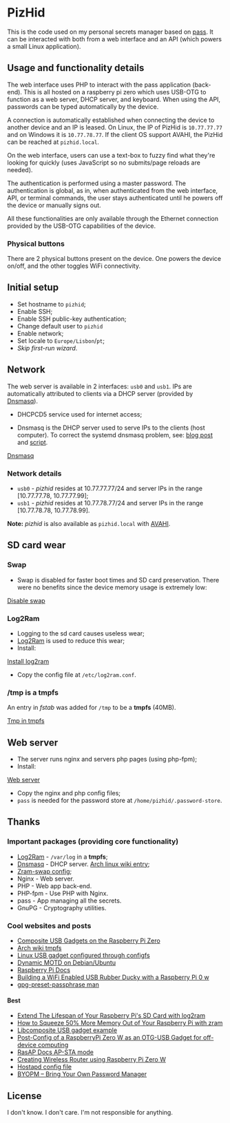 # PizHid

This is the code used on my personal secrets manager based on
[pass](https://www.passwordstore.org/). It can be interacted with both from a
web interface and an API (which powers a small Linux application).

## Usage and functionality details

The web interface uses PHP to interact with the pass application (back-end).
This is all hosted on a raspberry pi zero which uses USB-OTG to function as a
web server, DHCP server, and keyboard. When using the API, passwords can be
typed automatically by the device.

A connection is automatically established when connecting the device to another
device and an IP is leased. On Linux, the IP of PizHid is `10.77.77.77` and on
Windows it is `10.77.78.77`. If the client OS support AVAHI, the PizHid can be
reached at `pizhid.local`.

On the web interface, users can use a text-box to fuzzy find what they're
looking for quickly (uses JavaScript so no submits/page reloads are needed).

The authentication is performed using a master password. The authentication is
global, as in, when authenticated from the web interface, API, or terminal
commands, the user stays authenticated until he powers off the device or
manually signs out.

All these functionalities are only available through the Ethernet connection
provided by the USB-OTG capabilities of the device.

### Physical buttons

There are 2 physical buttons present on the device. One powers the device
on/off, and the other toggles WiFi connectivity.

## Initial setup

- Set hostname to `pizhid`;
- Enable SSH;
- Enable SSH public-key authentication;
- Change default user to `pizhid`
- Enable network;
- Set locale to `Europe/Lisbon`/`pt`;
- _Skip first-run wizard_.

## Network

The web server is available in 2 interfaces: `usb0` and `usb1`. IPs are
automatically attributed to clients via a DHCP server (provided by
[Dnsmasq](https://dnsmasq.org/)).

- DHCPCD5 service used for internet access;

- Dnsmasq is the DHCP server used to serve IPs to the clients (host computer).
  To correct the systemd dnsmasq problem, see:
  [blog post](https://jon.sprig.gs/blog/post/2243) and
  [script](https://github.com/JonTheNiceGuy/rpirouter/blob/994891e4fa0fd228b2bada7d7c275ac4464040b5/roles/jontheniceguy.rpirouter/templates/package_postinstall.sh.j2).

[Dnsmasq](./scripts/dnsmasq.sh)

### Network details

- `usb0` - _pizhid_ resides at 10.77.77.77/24 and server IPs in the range
  [10.77.77.78, 10.77.77.99];
- `usb1` - _pizhid_ resides at 10.77.78.77/24 and server IPs in the range
  [10.77.78.78, 10.77.78.99].

**Note:** _pizhid_ is also available as `pizhid.local` with
[AVAHI](https://avahi.org).

## SD card wear

### Swap

- Swap is disabled for faster boot times and SD card preservation. There were no
  benefits since the device memory usage is extremely low:

[Disable swap](./scripts/disable_swap.sh)

### Log2Ram

- Logging to the sd card causes useless wear;
- [Log2Ram](https://github.com/azlux/log2ram) is used to reduce this wear;
- Install:

[Install log2ram](./scripts/install_log2ram.sh)

- Copy the config file at `/etc/log2ram.conf`.

### /tmp is a tmpfs

An entry in _fstab_ was added for `/tmp` to be a **tmpfs** (40MB).

[Tmp in tmpfs](./scripts/tmp_in_tmpfs.sh)

## Web server

- The server runs nginx and servers php pages (using php-fpm);
- Install:

[Web server](./scripts/web_server.sh)

- Copy the nginx and php config files;
- `pass` is needed for the password store at `/home/pizhid/.password-store`.

## Thanks

### Important packages (providing core functionality)

- [Log2Ram](https://github.com/azlux/log2ram) - `/var/log` in a **tmpfs**;
- [Dnsmasq](https://dnsmasq.org/) - DHCP server.
  [Arch linux wiki entry](https://wiki.archlinux.org/title/Dnsmasq);
- [Zram-swap config](https://github.com/StuartIanNaylor/zram-swap-config);
- Nginx - Web server.
- PHP - Web app back-end.
- PHP-fpm - Use PHP with Nginx.
- pass - App managing all the secrets.
- GnuPG - Cryptography utilities.

### Cool websites and posts

- [Composite USB Gadgets on the Raspberry Pi Zero](https://www.isticktoit.net/?p=1383)
- [Arch wiki tmpfs](https://wiki.archlinux.org/title/Tmpfs)
- [Linux USB gadget configured through configfs](https://www.kernel.org/doc/Documentation/usb/gadget_configfs.txt)
- [Dynamic MOTD on Debian/Ubuntu](https://ownyourbits.com/2017/04/05/customize-your-motd-login-message-in-debian-and-ubuntu/)
- [Raspberry Pi Docs](https://www.raspberrypi.org/documentation/computers/configuration.html)
- [Building a WiFi Enabled USB Rubber Ducky with a Raspberry Pi 0 w](https://www.aidanwoods.com/blog/building-a-wifi-enabled-usb-rubber-ducky/)
- [gpg-preset-passphrase man](https://docs.oracle.com/cd/E36784_01/html/E36870/gpg-preset-passphrase-1.html)

#### Best

- [Extend The Lifespan of Your Raspberry Pi's SD Card with log2ram](https://ikarus.sg/extend-sd-card-lifespan-with-log2ram/)
- [How to Squeeze 50% More Memory Out of Your Raspberry Pi with zram](https://ikarus.sg/using-zram-to-get-more-out-of-your-raspberry-pi/)
- [Libcomposite USB gadget example](https://github.com/ev3dev/ev3-systemd/blob/ev3dev-jessie/scripts/ev3-usb.sh)
- [Post-Config of a RaspberryPi Zero W as an OTG-USB Gadget for off-device computing](https://jon.sprig.gs/blog/post/2243)
- [RasAP Docs AP-STA mode](https://docs.raspap.com/ap-sta/)
- [Creating Wireless Router using Raspberry Pi Zero W](https://scribles.net/creating-wireless-router-using-raspberry-pi-zero-w/)
- [Hostapd config file](https://w1.fi/cgit/hostap/plain/hostapd/hostapd.conf)
- [BYOPM – Bring Your Own Password Manager](https://novamostra.com/2022/10/23/byopm/)

## License

I don't know. I don't care. I'm not responsible for anything.
